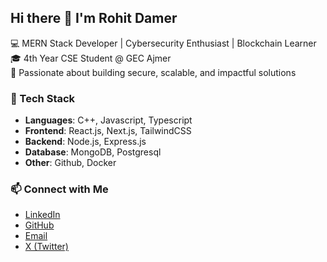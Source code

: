 ## Hi there 👋 I'm Rohit Damer  
💻 MERN Stack Developer | Cybersecurity Enthusiast | Blockchain Learner  
🎓 4th Year CSE Student @ GEC Ajmer  
🚀 Passionate about building secure, scalable, and impactful solutions

### 🔧 Tech Stack
- **Languages**: C++, Javascript, Typescript  
- **Frontend**: React.js, Next.js, TailwindCSS  
- **Backend**: Node.js, Express.js  
- **Database**: MongoDB, Postgresql  
- **Other**: Github, Docker

### 📫 Connect with Me
- [LinkedIn](https://www.linkedin.com/in/Rohitdamer)  
- [GitHub](https://github.com/Rohitdamerr)  
- [Email](mailto:rohitdamer2006@gmail.com)  
- [X (Twitter)](https://x.com/rohitDamer)  
<!--
**RohitDamerr/Rohitdamerr** is a ✨ _special_ ✨ repository because its `README.md` (this file) appears on your GitHub profile.

Here are some ideas to get you started:

- 🔭 I’m currently working on ...
- 🌱 I’m currently learning ...
- 👯 I’m looking to collaborate on ...
- 🤔 I’m looking for help with ...
- 💬 Ask me about ...
- 📫 How to reach me: ...
- 😄 Pronouns: ...
- ⚡ Fun fact: ...
-->

